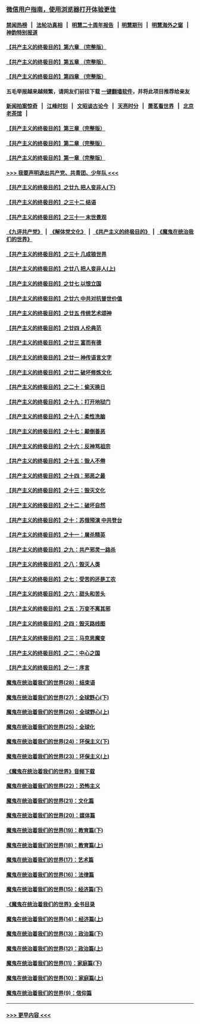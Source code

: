 ### [微信用户指南，使用浏览器打开体验更佳](https://github.com/gfw-breaker/banned-news1/blob/master/indexes/wechat-guide.md?t=0)
#### [禁闻热榜](热点新闻.md?t=0)  &nbsp;&nbsp;|&nbsp;&nbsp; [法轮功真相](https://github.com/gfw-breaker/truth/blob/master/README.md?t=0) &nbsp;&nbsp;|&nbsp;&nbsp; [明慧二十周年报告](https://github.com/gfw-breaker/mh-reports/blob/master/README.md?t=0) &nbsp;&nbsp;|&nbsp;&nbsp;[明慧期刊](https://github.com/gfw-breaker/mh-qikan) &nbsp;&nbsp;|&nbsp;&nbsp; [明慧海外之窗](https://github.com/gfw-breaker/mh-news/blob/master/README.md?t=0) &nbsp;&nbsp;|&nbsp;&nbsp; [神韵特别报道](https://github.com/gfw-breaker/mh-news/blob/master/shenyun.md?t=0)
#### [【共产主义的终极目的】第六章 （完整版）](../pages/nsc422/n11428913.md?t=02160111) 
#### [【共产主义的终极目的】第五章 （完整版）](../pages/nsc422/n11428912.md?t=02160111) 
#### [【共产主义的终极目的】第四章 （完整版）](../pages/nsc422/n11428907.md?t=02160111) 
#### 五毛举报越来越频繁，请网友们前往下载 [一键翻墙软件](https://github.com/gfw-breaker/ssr-accounts)，并将此项目推荐给亲友
#### [新闻拍案惊奇](https://github.com/gfw-breaker/banned-news1/blob/master/pages/link4.md) &nbsp;&nbsp;|&nbsp;&nbsp; [江峰时刻](https://github.com/gfw-breaker/banned-news1/blob/master/pages/link4.md) &nbsp;&nbsp;|&nbsp;&nbsp; [文昭谈古论今](https://github.com/gfw-breaker/banned-news1/blob/master/pages/link4.md) &nbsp;&nbsp;|&nbsp;&nbsp; [天亮时分](https://github.com/gfw-breaker/banned-news1/blob/master/pages/link4.md) &nbsp;&nbsp;|&nbsp;&nbsp; [萧茗看世界](https://github.com/gfw-breaker/banned-news1/blob/master/pages/link4.md) &nbsp;&nbsp;|&nbsp;&nbsp; [北京老茶馆](https://github.com/gfw-breaker/banned-news1/blob/master/pages/link4.md) &nbsp;&nbsp;|&nbsp;&nbsp; 
#### [【共产主义的终极目的】第三章（完整版）](../pages/nsc422/n11428848.md?t=02160111) 
#### [【共产主义的终极目的】第二章（完整版）](../pages/nsc422/n11428831.md?t=02160111) 
#### [【共产主义的终极目的】第一章（完整版）](../pages/nsc422/n11417651.md?t=02160111) 
#### [>>> 我要声明退出共产党、共青团、少年队 <<<](https://github.com/begood0513/goodnews/blob/master/quit/letter.md) 
#### [【共产主义的终极目的】之廿九 把人变非人(下)](../pages/nsc422/n11344140.md?t=02160111) 
#### [【共产主义的终极目的】之三十二 结语](../pages/nsc422/n11360535.md?t=02160111) 
#### [【共产主义的终极目的】之三十一 末世景观](../pages/nsc422/n11351129.md?t=02160111) 
#### [《九评共产党》](https://github.com/begood0513/9ping.md/blob/master/README.md) &nbsp;|&nbsp; [《解体党文化》](../../../../jtdwh.md/blob/master/README.md)  &nbsp;|&nbsp; [《共产主义的终极目的》](../../../../gczydzjmd.md/blob/master/README.md) &nbsp;|&nbsp; [《魔鬼在统治我们的世界》](../../../../mgztzwmdsj.md/blob/master/README.md) 
#### [【共产主义的终极目的】之三十 几成狼世界](../pages/nsc422/n11348280.md?t=02160111) 
#### [【共产主义的终极目的】之廿八 把人变非人(上)](../pages/nsc422/n11340492.md?t=02160111) 
#### [【共产主义的终极目的】之廿七 以恨立国](../pages/nsc422/n11336944.md?t=02160111) 
#### [【共产主义的终极目的】之廿六 中共对抗普世价值](../pages/nsc422/n11324785.md?t=02160111) 
#### [【共产主义的终极目的】之廿五 传统艺术颂神](../pages/nsc422/n11296396.md?t=02160111) 
#### [【共产主义的终极目的】之廿四 人伦典范](../pages/nsc422/n11296397.md?t=02160111) 
#### [【共产主义的终极目的】之廿三 富而有德](../pages/nsc422/n11283598.md?t=02160111) 
#### [【共产主义的终极目的】之廿一 神传语言文字](../pages/nsc422/n11263265.md?t=02160111) 
#### [【共产主义的终极目的】之廿二 破坏修炼文化](../pages/nsc422/n11245728.md?t=02160111) 
#### [【共产主义的终极目的】之二十：偷天换日](../pages/nsc422/n11238846.md?t=02160111) 
#### [【共产主义的终极目的】之十九：打开地狱门](../pages/nsc422/n11206376.md?t=02160111) 
#### [【共产主义的终极目的】之十八：柔性洗脑](../pages/nsc422/n11199994.md?t=02160111) 
#### [【共产主义的终极目的】之十七：颠倒善恶](../pages/nsc422/n11179782.md?t=02160111) 
#### [【共产主义的终极目的】之十六：反神骂祖宗](../pages/nsc422/n11166798.md?t=02160111) 
#### [【共产主义的终极目的】之十五：毁人不倦](../pages/nsc422/n11166792.md?t=02160111) 
#### [【共产主义的终极目的】之十四：邪恶之最](../pages/nsc422/n11150249.md?t=02160111) 
#### [【共产主义的终极目的】之十三：毁灭文化](../pages/nsc422/n11135227.md?t=02160111) 
#### [【共产主义的终极目的】之十二：破坏自然](../pages/nsc422/n11135214.md?t=02160111) 
#### [【共产主义的终极目的】之十：苏俄预演 中共登台](../pages/nsc422/n11118424.md?t=02160111) 
#### [【共产主义的终极目的】之十一：屠杀精英](../pages/nsc422/n11118442.md?t=02160111) 
#### [【共产主义的终极目的】之九：共产邪灵一路杀](../pages/nsc422/n11114139.md?t=02160111) 
#### [【共产主义的终极目的】之八：毁灭人类](../pages/nsc422/n11108503.md?t=02160111) 
#### [【共产主义的终极目的】之七：受苦的还是工农](../pages/nsc422/n11101809.md?t=02160111) 
#### [【共产主义的终极目的】之六：甜头和苦头](../pages/nsc422/n11096971.md?t=02160111) 
#### [【共产主义的终极目的】之五：万变不离其邪](../pages/nsc422/n11091285.md?t=02160111) 
#### [【共产主义的终极目的】之四：毁灭路线图](../pages/nsc422/n11086284.md?t=02160111) 
#### [【共产主义的终极目的】之三：马克思魔变](../pages/nsc422/n11061941.md?t=02160111) 
#### [【共产主义的终极目的】之二：中心之国](../pages/nsc422/n11047728.md?t=02160111) 
#### [【共产主义的终极目的】之一：序言](../pages/nsc422/n11086077.md?t=02160111) 
#### [魔鬼在统治着我们的世界(28)：结束语](../pages/nsc422/n10936246.md?t=02160111) 
#### [魔鬼在统治着我们的世界(27)：全球野心(下)](../pages/nsc422/n10928319.md?t=02160111) 
#### [魔鬼在统治着我们的世界(26)：全球野心(上)](../pages/nsc422/n10900318.md?t=02160111) 
#### [魔鬼在统治着我们的世界(25)：全球化](../pages/nsc422/n10788205.md?t=02160111) 
#### [魔鬼在统治着我们的世界(24)：环保主义(下)](../pages/nsc422/n10695307.md?t=02160111) 
#### [魔鬼在统治着我们的世界(23)：环保主义(上)](../pages/nsc422/n10688613.md?t=02160111) 
#### [《魔鬼在统治着我们的世界》音频下载](../pages/nsc422/n10635553.md?t=02160111) 
#### [魔鬼在统治着我们的世界(22)：恐怖主义](../pages/nsc422/n10614727.md?t=02160111) 
#### [魔鬼在统治着我们的世界(21)：文化篇](../pages/nsc422/n10597706.md?t=02160111) 
#### [魔鬼在统治着我们的世界(20)：媒体篇](../pages/nsc422/n10586579.md?t=02160111) 
#### [魔鬼在统治着我们的世界(19)：教育篇(下)](../pages/nsc422/n10564808.md?t=02160111) 
#### [魔鬼在统治着我们的世界(18)：教育篇(上)](../pages/nsc422/n10526970.md?t=02160111) 
#### [魔鬼在统治着我们的世界(17)：艺术篇](../pages/nsc422/n10499093.md?t=02160111) 
#### [魔鬼在统治着我们的世界(16)：法律篇](../pages/nsc422/n10485969.md?t=02160111) 
#### [魔鬼在统治着我们的世界(15)：经济篇(下)](../pages/nsc422/n10469975.md?t=02160111) 
#### [《魔鬼在统治着我们的世界》全书目录](../pages/nsc422/n10464261.md?t=02160111) 
#### [魔鬼在统治着我们的世界(14)：经济篇(上)](../pages/nsc422/n10457370.md?t=02160111) 
#### [魔鬼在统治着我们的世界(13)：政治篇(下)](../pages/nsc422/n10448270.md?t=02160111) 
#### [魔鬼在统治着我们的世界(12)：政治篇(上)](../pages/nsc422/n10444576.md?t=02160111) 
#### [魔鬼在统治着我们的世界(11)：家庭篇(下)](../pages/nsc422/n10440961.md?t=02160111) 
#### [魔鬼在统治着我们的世界(10)：家庭篇(上)](../pages/nsc422/n10435448.md?t=02160111) 
#### [魔鬼在统治着我们的世界(9)：信仰篇](../pages/nsc422/n10432159.md?t=02160111) 

----
#### [ >>> 更早内容 <<< ](../indexes/nsc422-earlier.md)
